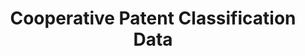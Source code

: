 ---
bigquery: https://console.cloud.google.com/bigquery?p=patents-public-data&d=cpc&page=dataset
citation: '“Cooperative Patent Classification” by the EPO and USPTO, for public use. '
contributors: EPO, USPTO
cost: None
description: Cooperative Patent Classification Data contains the scheme and definitions
  of the Cooperative Patent Classification system for classifying patent documents.
  The CPC is the result of a partnership between the EPO and the USPTO in their joint
  effort to develop a common, internationally compatible classification system for
  technical documents, in particular patent publications, which will be used by both
  offices in the patent granting process
documentation: https://www.cooperativepatentclassification.org/cpcSchemeAndDefinitions
last_edit: 04/12/2022, 07:54:55
location: https://www.cooperativepatentclassification.org/index
maintained_by: USPTO, EPO
schema_fields:
- ipcConcordant
- title_full
- symbol
- titlePart
- level
- titleFull
- childGroups
- parents
- informative_references
- application_references
- residualReferences
- applicationReferences
- informativeReferences
- dateRevised
- additional_only
- ipc_concordant
- status
- notAllocatable
- date_revised
- children
- limitingReferences
- not_allocatable
- glossary
- sizeCache
- child_groups
- breakdown_code
- title_part
- residual_references
- definition
- synonyms
- breakdownCode
- limiting_references
shortname: cooperative_patent_classification
tags:
- patents
- science
title: Cooperative Patent Classification Data
uuid: 984374a7-16e9-4b35-9445-458daceb01bf
---